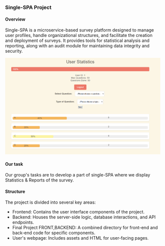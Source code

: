 ### Single-SPA Project
#### Overview
Single-SPA is a microservice-based survey platform designed to manage user profiles, handle organizational structures, and facilitate the creation and deployment of surveys. It provides tools for statistical analysis and reporting, along with an audit module for maintaining data integrity and security.

![Screenshot](https://github.com/KantapongWongJC14405427/SingleSPA/blob/main/Screenshot%202024-01-16%20161931.png)

#### Our task
Our group's tasks are to develop a part of single-SPA where we display Statistics & Reports of the survey. 


#### Structure
The project is divided into several key areas:
* Frontend: Contains the user interface components of the project.
* Backend: Houses the server-side logic, database interactions, and API endpoints.
* Final Project FRONT,BACKEND: A combined directory for front-end and back-end code for specific components.
* User's webpage: Includes assets and HTML for user-facing pages.

